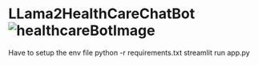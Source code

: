 # LLama2HealthCareChatBot![healthcareBotImage](https://github.com/InsightEdge01/LLama2HealthCareChatBot/assets/131486782/0f610cc4-8fda-456e-b4ce-4a871fe93936)
Have to setup the env file
python -r requirements.txt
streamlit run app.py
